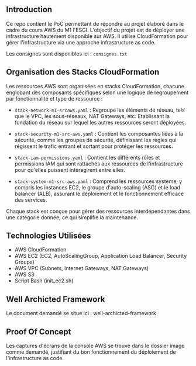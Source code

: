 ## Introduction

Ce repo contient le PoC permettant de répondre au projet élaboré dans le cadre du cours AWS du M1 l'ESGI. L'objectif du projet est de déployer une infrastructure hautement disponible sur AWS. Il utilise CloudFormation pour gérer l'infrastructure via une approche infrastructure as code.

Les consignes sont disponibles ici : `consignes.txt`

## Organisation des Stacks CloudFormation

Les ressources AWS sont organisées en stacks CloudFormation, chacune englobant des composants spécifiques selon une logique de regroupement par fonctionnalité et type de ressource :

- `stack-network-m1-srcaws.yaml` : Regroupe les éléments de réseau, tels que le VPC, les sous-réseaux, NAT Gateways, etc. Etablissant la fondation du réseau sur lequel les autres ressources seront déployées.

- `stack-security-m1-src-aws.yaml` : Contient les composantes liées à la sécurité, comme les groupes de sécurité, définissant les règles qui régissent le trafic entrant et sortant pour protéger les ressources.

- `stack-iam-permissions.yaml` : Contient les différents rôles et permissions IAM qui sont rattachés aux ressources de l'infrastructure pour qu'elles puissent intéragirent entre elles.

- `stack-system-m1-src-aws.yaml` : Comprend les ressources système, y compris les instances EC2, le groupe d'auto-scaling (ASG) et le load balancer (ALB), assurant le déploiement et le fonctionnement efficace des services.

Chaque stack est conçue pour gérer des ressources interdépendantes dans une catégorie donnée, ce qui simplifie la maintenance. 

## Technologies Utilisées

- AWS CloudFormation
- AWS EC2 (EC2, AutoScalingGroup, Application Load Balancer, Security Groups)
- AWS VPC (Subnets, Internet Gateways, NAT Gateways)
- AWS S3
- Script Bash (init_ec2.sh)

## Well Archicted Framework

Le document demandé se situe ici : well-archicted-framework

## Proof Of Concept

Les captures d'écrans de la console AWS se trouve dans le dossier image comme demandé, justifiant du bon fonctionnement du déploiement de l'infrastructure as code. 